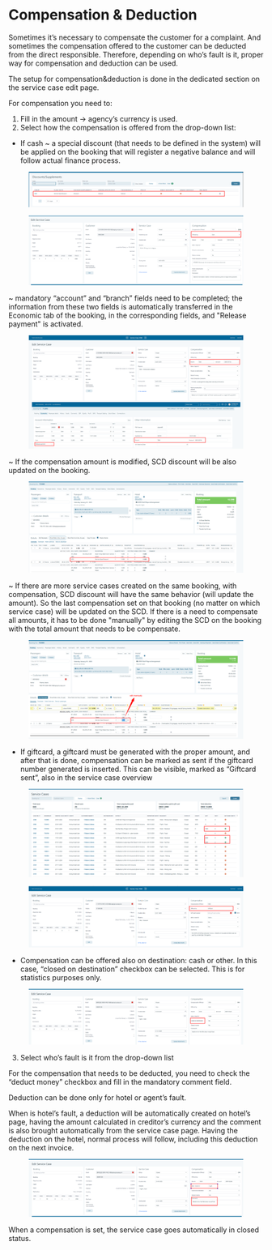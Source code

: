 # Compensation & Deduction

Sometimes it’s necessary to compensate the customer for a complaint. And sometimes the compensation offered to the customer can be deducted from the direct responsible. Therefore, depending on who’s fault is it, proper way for compensation and deduction can be used.

The setup for compensation\&deduction is done in the dedicated section on the service case edit page.

For compensation you need to:

1. Fill in the amount -> agency’s currency is used.
2. Select how the compensation is offered from the drop-down list:

* If cash \~ a special discount (that needs to be defined in the system) will be applied on the booking that will register a negative balance and will follow actual finance process.

<figure><img src="../.gitbook/assets/image (10) (1) (1) (1).png" alt=""><figcaption></figcaption></figure>

<figure><img src="../.gitbook/assets/image (11) (1) (1) (1).png" alt=""><figcaption></figcaption></figure>

\~ mandatory “account” and “branch” fields need to be completed; the information from these two fields is automatically transferred in the Economic tab of the booking, in the corresponding fields, and "Release payment" is activated.

<figure><img src="../.gitbook/assets/image (13) (1) (1) (1).png" alt=""><figcaption></figcaption></figure>

\~ If the compensation amount is modified, SCD discount will be also updated on the booking.

<figure><img src="../.gitbook/assets/image (14) (1) (1) (1).png" alt=""><figcaption></figcaption></figure>

\~ If there are more service cases created on the same booking, with compensation, SCD discount will have the same behavior (will update the amount). So the last compensation set on that booking (no matter on which service case) will be updated on the SCD. If there is a need to compensate all amounts, it has to be done "manually" by editing the SCD on the booking with the total amount that needs to be compensate.

<figure><img src="../.gitbook/assets/image (15) (1) (1) (1).png" alt=""><figcaption></figcaption></figure>

* If giftcard, a giftcard must be generated with the proper amount, and after that is done, compensation can be marked as sent if the giftcard number generated is inserted. This can be visible, marked as “Giftcard sent”, also in the service case overview

<figure><img src="../.gitbook/assets/image (16) (1) (1) (1).png" alt=""><figcaption></figcaption></figure>

<figure><img src="../.gitbook/assets/image (17) (1) (1) (1).png" alt=""><figcaption></figcaption></figure>

* Compensation can be offered also on destination: cash or other. In this case, “closed on destination” checkbox can be selected. This is for statistics purposes only.

<figure><img src="../.gitbook/assets/image (18) (1) (1) (1).png" alt=""><figcaption></figcaption></figure>

3. Select who’s fault is it from the drop-down list

For the compensation that needs to be deducted, you need to check the “deduct money” checkbox and fill in the mandatory comment field.

Deduction can be done only for hotel or agent’s fault.

When is hotel’s fault, a deduction will be automatically created on hotel’s page, having the amount calculated in creditor’s currency and the comment is also brought automatically from the service case page. Having the deduction on the hotel, normal process will follow, including this deduction on the next invoice.

<figure><img src="../.gitbook/assets/image (19) (1) (1).png" alt=""><figcaption></figcaption></figure>

When a compensation is set, the service case goes automatically in closed status.
